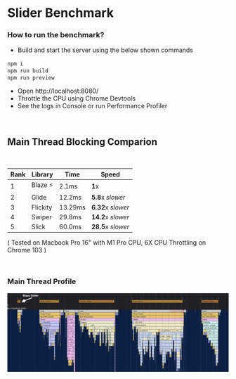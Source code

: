 # Slider Benchmark

### How to run the benchmark?

- Build and start the server using the below shown commands

```
npm i
npm run build
npm run preview
```

- Open http://localhost:8080/
- Throttle the CPU using Chrome Devtools
- See the logs in Console or run Performance Profiler

<br/>

## Main Thread Blocking Comparion

<br/>

| Rank | Library   | Time    | Speed              |
| ---- | --------- | ------- | ------------------ |
| 1    | Blaze ⚡️ | 2.1ms   | **1**x             |
| 2    | Glide     | 12.2ms  | **5.8**x _slower_  |
| 3    | Flickity  | 13.29ms | **6.32**x _slower_ |
| 4    | Swiper    | 29.8ms  | **14.2**x _slower_ |
| 5    | Slick     | 60.0ms  | **28.5**x _slower_ |

( Tested on Macbook Pro 16" with M1 Pro CPU, 6X CPU Throttling on Chrome 103 )

<br/>

### Main Thread Profile

<img src='./docs/blocking.png'>

